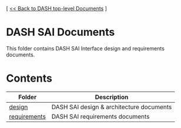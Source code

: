 [ [ << Back to DASH top-level Documents](../README.md#contents) ]

# DASH SAI Documents

This folder contains DASH SAI Interface design and requirements documents.

# Contents

| Folder                                                 | Description                                  |
| ------------------------------------------------------ | -------------------------------------------- |
| [design](design/README.md)                             | DASH SAI design & architecture documents |
| [requirements](requirements/README.md)                 | DASH SAI requirements documents         |
